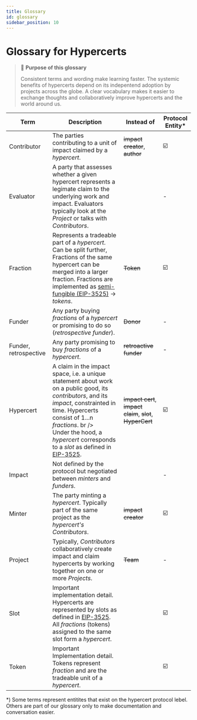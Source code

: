 ```yaml
---
title: Glossary
id: glossary
sidebar_position: 10
---
```


# Glossary for Hypercerts

> 📖 **Purpose of this glossary**
> 
> Consistent terms and wording make learning faster. The systemic benefits of hypercerts depend on its indepentend adoption by projects across the globe. A clear vocabulary makes it easier to exchange thoughts and collaboratively improve hypercerts and the world around us.

| Term | Description | Instead of | Protocol Entity* |
| -------- | -------- | -------- | -------- |
| Contributor     | The parties contributing to a unit of impact claimed by a *hypercert*.      | ~~impact creator~~, ~~author~~    | ☑️ |
| Evaluator     | A party that assesses whether a given hypercert represents a legimate claim to the underlying work and impact. Evaluators typically look at the *Project* or talks with *Contributors*. |  | - |
| Fraction     | Represents a tradeable part of a *hypercert*. Can be split further, Fractions of the same hypercert can be merged into a larger fraction. Fractions are implemented as [semi-fungible (EIP-3525)](https://eips.ethereum.org/EIPS/eip-3525) → *tokens*. | ~~Token~~ | ☑️ |
| Funder     | Any party buying *fractions* of a *hypercert* or promising to do so (*retrospective funder*).      | ~~Donor~~ | - |
| Funder, retrospective     | Any party promising to buy *fractions* of a *hypercert*.      | ~~retroactive funder~~ | - |
| Hypercert     | A claim in the impact space, i.e. a unique statement about work on a public good, its *contributors*, and its *impact*, constrainted in time. Hypercerts consist of 1...n *fractions*. br /> <br/>Under the hood, a *hypercert* corresponds to a *slot* as defined in [EIP-3525](https://eips.ethereum.org/EIPS/eip-3525).      | ~~impact cert~~, ~~impact claim~~, ~~slot~~, ~~HyperCert~~    | ☑️ |
| Impact     | Not defined by the protocol but negotiated between *minters* and *funders*.      | | - |
| Minter     | The party minting a *hypercert*. Typically part of the same project as the *hypercert's* *Contributors*.      | ~~impact creator~~ | ☑️ |
 Project     | Typically, *Contributors* collaboratively create impact and claim hypercerts by working together on one or more *Projects*. | ~~Team~~ | - |
| Slot     | Important implementation detail. Hypercerts are represented by slots as defined in [EIP-3525](https://eips.ethereum.org/EIPS/eip-3525). All *fractions* (tokens) assigned to the same slot form a *hypercert*.       |  | ☑️ |
| Token     | Important Implementation detail. Tokens represent *fraction* and are the tradeable unit of a *hypercert*. |  | ☑️ |


*) Some terms represent entitites that exist on the hypercert protocol lebel. Others are part of our glossary only to make documentation and conversation easier.
